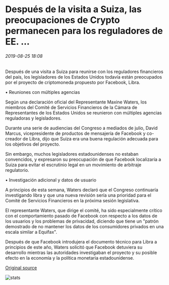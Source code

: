 # Después de la visita a Suiza, las preocupaciones de Crypto permanecen para los reguladores de EE. ...

###### 2019-08-25 18:08

Después de una visita a Suiza para reunirse con los reguladores financieros del país, los legisladores de los Estados Unidos todavía están preocupados por el proyecto de criptomoneda propuesto por Facebook, Libra.

• Reuniones con múltiples agencias

Según una declaración oficial del Representante Maxine Waters, los miembros del Comité de Servicios Financieros de la Cámara de Representantes de los Estados Unidos se reunieron con múltiples agencias reguladoras y legisladores.

Durante una serie de audiencias del Congreso a mediados de julio, David Marcus, vicepresidente de productos de mensajería de Facebook y co-creador de Libra, dijo que Suiza era una buena regulación adecuada para los objetivos del proyecto.

Sin embargo, muchos legisladores estadounidenses no estaban convencidos, y expresaron su preocupación de que Facebook localizaría a Suiza para evitar el escrutinio legal en un movimiento de arbitraje regulatorio.

• Investigación adicional y datos de usuario

A principios de esta semana, Waters declaró que el Congreso continuaría investigando libra y que una nueva revisión sería una prioridad para el Comité de Servicios Financieros en la próxima sesión legislativa.

El representante Waters, que dirige el comité, ha sido especialmente crítico con el comportamiento pasado de Facebook con respecto a los datos de los usuarios y los problemas de privacidad, diciendo que tiene un "patrón demostrado de no mantener los datos de los consumidores privados en una escala similar a Equifax".

Después de que Facebook introdujera el documento técnico para Libra a principios de este año, Waters solicitó que Facebook detuviera su desarrollo mientras las autoridades investigaban el proyecto y su posible efecto en la economía y la política monetaria estadounidense.

[Original source](https://cointelegraph.com/news/after-switzerland-visit-crypto-concerns-remain-for-us-regulators)

![stats](https://c.statcounter.com/11760860/0/a89fa40b/1/ "stats")